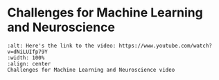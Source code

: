 # Challenges for Machine Learning and Neuroscience

```{iframe} https://www.youtube.com/embed/dNiLUIfp79Y
:alt: Here's the link to the video: https://www.youtube.com/watch?v=dNiLUIfp79Y
:width: 100%
:align: center
Challenges for Machine Learning and Neuroscience video
```